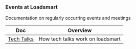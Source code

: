 ### Events at Loadsmart

Documentation on regularly occurring events and meetings

<!-- prettier-ignore-start -->
<!-- start_toc -->
| Doc | Overview |
|--|--|
| [Tech Talks](/events/tech-talks.md#readme) | How tech talks work on loadsmart |
<!-- end_toc -->
<!-- prettier-ignore-end -->
